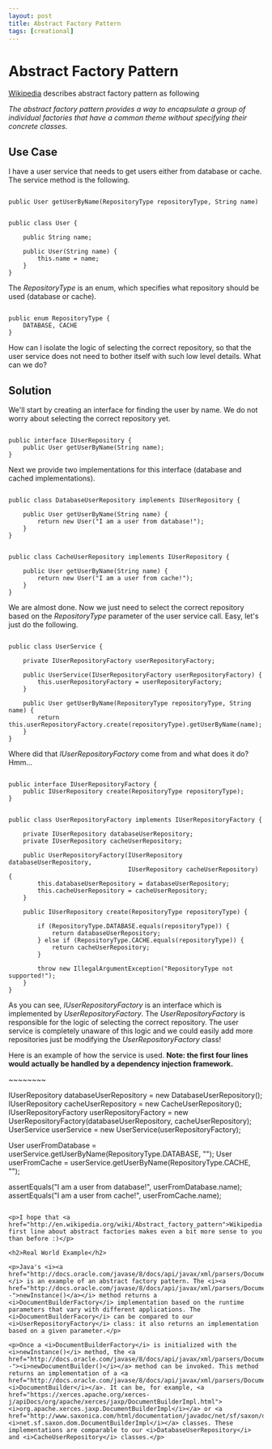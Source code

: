 ```yaml
---
layout: post
title: Abstract Factory Pattern
tags: [creational]
---
```


<h1>Abstract Factory Pattern</h1>

<p><a href="http://en.wikipedia.org/wiki/Abstract_factory_pattern">Wikipedia</a> describes abstract factory pattern as following</p>

<p><i>The abstract factory pattern provides a way to encapsulate a group of individual factories that have a common theme without specifying their concrete classes.</i></p>
  
<h2>Use Case</h2>

<p>I have a user service that needs to get users either from database or cache. The service method is the following.</p>

~~~~~~~~

public User getUserByName(RepositoryType repositoryType, String name)

~~~~~~~~

~~~~~~~~

public class User {

    public String name;

    public User(String name) {
        this.name = name;
    }
}

~~~~~~~~

<p>The <i>RepositoryType</i> is an enum, which specifies what repository should be used (database or cache).</p>
  
~~~~~~~~

public enum RepositoryType {
    DATABASE, CACHE
}

~~~~~~~~

<p>How can I isolate the logic of selecting the correct repository, so that the user service does not need to bother itself with such low level details. What can we do?</p>

<h2>Solution</h2>

<p>We'll start by creating an interface for finding the user by name. We do not worry about selecting the correct repository yet.</p>

~~~~~~~~

public interface IUserRepository {
    public User getUserByName(String name);
}

~~~~~~~~

<p>Next we provide two implementations for this interface (database and cached implementations).</p>

~~~~~~~~

public class DatabaseUserRepository implements IUserRepository {

    public User getUserByName(String name) {
        return new User("I am a user from database!");
    }
}

~~~~~~~~

~~~~~~~~

public class CacheUserRepository implements IUserRepository {

    public User getUserByName(String name) {
        return new User("I am a user from cache!");
    }
}

~~~~~~~~

<p>We are almost done. Now we just need to select the correct repository based on the <i>RepositoryType</i> parameter of the user service call. Easy, let's just do the following.</p>

~~~~~~~~

public class UserService {

    private IUserRepositoryFactory userRepositoryFactory;

    public UserService(IUserRepositoryFactory userRepositoryFactory) {
        this.userRepositoryFactory = userRepositoryFactory;
    }

    public User getUserByName(RepositoryType repositoryType, String name) {
        return this.userRepositoryFactory.create(repositoryType).getUserByName(name);
    }
}

~~~~~~~~

<p>Where did that <i>IUserRepositoryFactory</i> come from and what does it do? Hmm...</p>

~~~~~~~~

public interface IUserRepositoryFactory {
    public IUserRepository create(RepositoryType repositoryType);
}

~~~~~~~~

~~~~~~~~

public class UserRepositoryFactory implements IUserRepositoryFactory {

    private IUserRepository databaseUserRepository;
    private IUserRepository cacheUserRepository;

    public UserRepositoryFactory(IUserRepository databaseUserRepository,
                                 IUserRepository cacheUserRepository) {
        this.databaseUserRepository = databaseUserRepository;
        this.cacheUserRepository = cacheUserRepository;
    }

    public IUserRepository create(RepositoryType repositoryType) {

        if (RepositoryType.DATABASE.equals(repositoryType)) {
            return databaseUserRepository;
        } else if (RepositoryType.CACHE.equals(repositoryType)) {
            return cacheUserRepository;
        }

        throw new IllegalArgumentException("RepositoryType not supported!");
    }
}

~~~~~~~~

<p>As you can see, <i>IUserRepositoryFactory</i> is an interface which is implemented by <i>UserRepositoryFactory</i>. The <i>UserRepositoryFactory</i> is responsible for the logic of selecting the correct repository. The user service is completely unaware of this logic and we could easily add more repositories just be modifying the <i>UserRepositoryFactory</i> class!</p>

<p>Here is an example of how the service is used. <b>Note: the first four lines would actually be handled by a dependency injection framework.</b></p>
~~~~~~~~

IUserRepository databaseUserRepository = new DatabaseUserRepository();
IUserRepository cacheUserRepository = new CacheUserRepository();
IUserRepositoryFactory userRepositoryFactory = new UserRepositoryFactory(databaseUserRepository, cacheUserRepository);
UserService userService = new UserService(userRepositoryFactory);

User userFromDatabase = userService.getUserByName(RepositoryType.DATABASE, "");
User userFromCache = userService.getUserByName(RepositoryType.CACHE, "");

assertEquals("I am a user from database!", userFromDatabase.name);
assertEquals("I am a user from cache!", userFromCache.name);

~~~~~~~~

<p>I hope that <a href="http://en.wikipedia.org/wiki/Abstract_factory_pattern">Wikipedia's</a> first line about abstract factories makes even a bit more sense to you than before :)</p>

<h2>Real World Example</h2>

<p>Java's <i><a href="http://docs.oracle.com/javase/8/docs/api/javax/xml/parsers/DocumentBuilderFactory.html">javax.xml.parsers.DocumentBuilderFactory</a></i> is an example of an abstract factory pattern. The <i><a href="http://docs.oracle.com/javase/8/docs/api/javax/xml/parsers/DocumentBuilderFactory.html#newInstance--">newInstance()</a></i> method returns a <i>DocumentBuilderFactory</i> implementation based on the runtime parameters that vary with different applications. The <i>DocumentBuilderFacory</i> can be compared to our <i>UserRepositoryFactory</i> class: it also returns an implementation based on a given parameter.</p>

<p>Once a <i>DocumentBuilderFactory</i> is initialized with the <i>newInstance()</i> method, the <a href="http://docs.oracle.com/javase/8/docs/api/javax/xml/parsers/DocumentBuilderFactory.html#newDocumentBuilder--"><i>newDocumentBuilder()</i></a> method can be invoked. This method returns an implementation of a <a href="http://docs.oracle.com/javase/8/docs/api/javax/xml/parsers/DocumentBuilder.html"><i>DocumentBuilder</i></a>. It can be, for example, <a href="https://xerces.apache.org/xerces-j/apiDocs/org/apache/xerces/jaxp/DocumentBuilderImpl.html"><i>org.apache.xerces.jaxp.DocumentBuilderImpl</i></a> or <a href="http://www.saxonica.com/html/documentation/javadoc/net/sf/saxon/dom/DocumentBuilderImpl.html"><i>net.sf.saxon.dom.DocumentBuilderImpl</i></a> classes. These implementations are comparable to our <i>DatabaseUserRepository</i> and <i>CacheUserRepository</i> classes.</p>